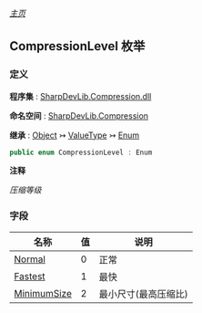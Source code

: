 ###### [主页](./Index.md "主页")

## CompressionLevel 枚举

### 定义

**程序集** : [SharpDevLib.Compression.dll](./SharpDevLib.Compression.assembly.md "SharpDevLib.Compression.dll")

**命名空间** : [SharpDevLib.Compression](./SharpDevLib.Compression.namespace.md "SharpDevLib.Compression")

**继承** : [Object](https://learn.microsoft.com/en-us/dotnet/api/system.object "Object") ↣ [ValueType](https://learn.microsoft.com/en-us/dotnet/api/system.valuetype "ValueType") ↣ [Enum](https://learn.microsoft.com/en-us/dotnet/api/system.enum "Enum")

``` csharp
public enum CompressionLevel : Enum
```

**注释**

*压缩等级*


### 字段

|名称|值|说明|
|---|---|---|
|[Normal](./SharpDevLib.Compression.CompressionLevel.Normal.md "Normal")|0|正常|
|[Fastest](./SharpDevLib.Compression.CompressionLevel.Fastest.md "Fastest")|1|最快|
|[MinimumSize](./SharpDevLib.Compression.CompressionLevel.MinimumSize.md "MinimumSize")|2|最小尺寸(最高压缩比)|


